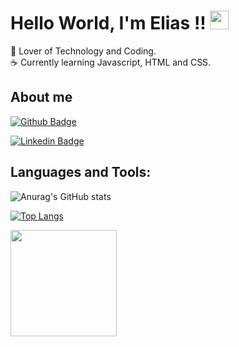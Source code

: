 # Hello World, I'm Elias !! <img src=https://github.com/TheDudeThatCode/TheDudeThatCode/blob/master/Assets/Earth.gif width="30">

💚 Lover of Technology and Coding.  
:coffee: Currently learning Javascript, HTML and CSS.

## About me

[![Github Badge](https://img.shields.io/badge/-Github-000?style=flat-square&logo=Github&logoColor=white&link=LINK_GIT)](https://github.com/EliasEF)

[![Linkedin Badge](https://img.shields.io/badge/-LinkedIn-blue?style=flat-square&logo=Linkedin&logoColor=white&link=LINK_LINKEDIN)](https://www.linkedin.com/in/elias-ferreira-10766a159/)

## Languages and Tools:

![Anurag's GitHub stats](https://github-readme-stats.vercel.app/api?username=eliasef&show_icons=true)

[![Top Langs](https://github-readme-stats.vercel.app/api/top-langs/?username=eliasef&layout=compact)](https://github.com/anuraghazra/github-readme-stats)

<img src=https://c.tenor.com/oPYnU_KwmK4AAAAC/one-piece-luffy.gif width="170">
